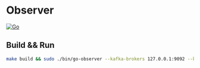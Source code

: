 # Observer

[![Go](https://github.com/LinkTsang/go-observer/actions/workflows/go.yml/badge.svg)](https://github.com/LinkTsang/go-observer/actions/workflows/go.yml)


## Build && Run

```bash
make build && sudo ./bin/go-observer --kafka-brokers 127.0.0.1:9092 --kafka-topic demo
```
